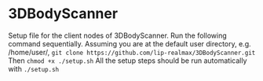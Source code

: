 # 3DBodyScanner
Setup file for the client nodes of 3DBodyScanner.
Run the following command sequentially.
Assuming you are at the default user directory, e.g. /home/user/,
`git clone https://github.com/lip-realmax/3DBodyScanner.git`
Then
`chmod +x ./setup.sh`
All the setup steps should be run automatically with
`./setup.sh`
